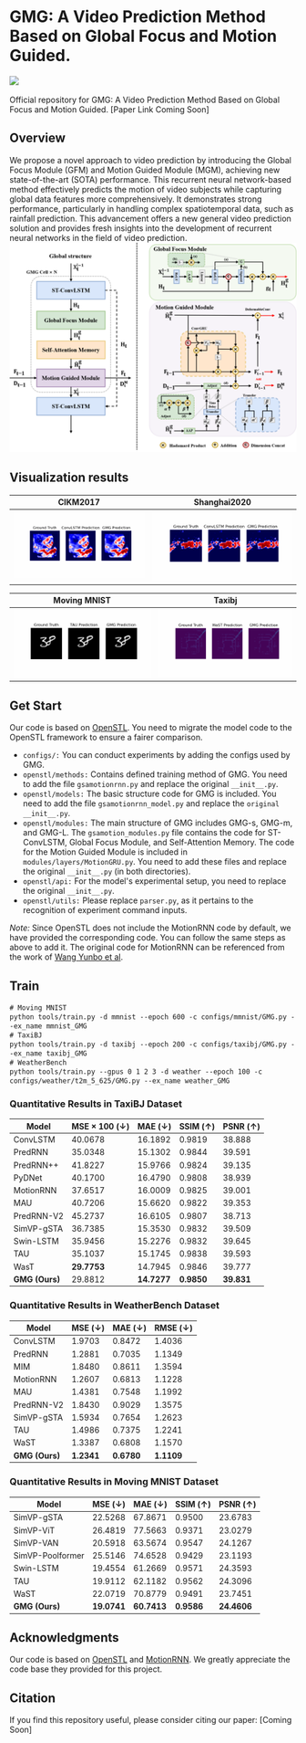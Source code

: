 # GMG: A Video Prediction Method Based on Global  Focus and Motion Guided.
<p align="left">
<a href="https://github.com/duyhlzu/GMG/blob/main/LICENSE" alt="license">
    <img src="https://img.shields.io/badge/license-Apache--2.0-%23002FA7" /></a>
</p>
Official repository for GMG: A Video Prediction Method Based on Global  Focus and Motion Guided. [Paper Link Coming Soon]

## Overview
We propose a novel approach to video prediction by introducing the Global Focus Module (GFM) and Motion Guided Module (MGM), achieving new state-of-the-art (SOTA) performance. This recurrent neural network-based method effectively predicts the motion of video subjects while capturing global data features more comprehensively. It demonstrates strong performance, particularly in handling complex spatiotemporal data, such as rainfall prediction. This advancement offers a new general video prediction solution and provides fresh insights into the development of recurrent neural networks in the field of video prediction.
![image](https://github.com/duyhlzu/GMG/blob/main/results/main%20structure.png)

## Visualization results
<div align="center">

| CIKM2017 | Shanghai2020 | 
| :---: | :---: |
| <div align=center><img src='https://github.com/duyhlzu/GMG/blob/main/results/comparison_CIKM.gif' height="auto" width="450" ></div> | <div align=center><img src='https://github.com/duyhlzu/GMG/blob/main/results/comparison_shanghai.gif' height="auto" width="450" ></div> |

| Moving MNIST | Taxibj |
| :---: | :---: |
|  <div align=center><img src='https://github.com/duyhlzu/GMG/blob/main/results/comparison_movingMNIST.gif' height="auto" width="450" ></div> | <div align=center><img src='https://github.com/duyhlzu/GMG/blob/main/results/comparison_taxibj.gif' height="auto" width="450" ></div> |

</div>

## Get Start
Our code is based on [OpenSTL](https://github.com/chengtan9907/OpenSTL). You need to migrate the model code to the OpenSTL framework to ensure a fairer comparison.
- `configs/:` You can conduct experiments by adding the configs used by GMG.
- `openstl/methods:` Contains defined training method of GMG. You need to add the file `gsamotionrnn.py` and replace the original `__init__.py`.
- `openstl/models:` The basic structure code for GMG is included. You need to add the file `gsamotionrnn_model.py` and replace the `original __init__.py`.
- `openstl/modules:` The main structure of GMG includes GMG-s, GMG-m, and GMG-L. The `gsamotion_modules.py` file contains the code for ST-ConvLSTM, Global Focus Module, and Self-Attention Memory. The code for the Motion Guided Module is included in `modules/layers/MotionGRU.py`. You need to add these files and replace the original `__init__.py` (in both directories).
- `openstl/api:` For the model's experimental setup, you need to replace the original `__init__.py`.
- `openstl/utils:` Please replace `parser.py`, as it pertains to the recognition of experiment command inputs.

*Note:* Since OpenSTL does not include the MotionRNN code by default, we have provided the corresponding code. You can follow the same steps as above to add it. The original code for MotionRNN can be referenced from the work of [Wang Yunbo et al](https://github.com/thuml/MotionRNN).

## Train
```
# Moving MNIST
python tools/train.py -d mmnist --epoch 600 -c configs/mmnist/GMG.py --ex_name mmnist_GMG
# TaxiBJ
python tools/train.py -d taxibj --epoch 200 -c configs/taxibj/GMG.py --ex_name taxibj_GMG
# WeatherBench
python tools/train.py --gpus 0 1 2 3 -d weather --epoch 100 -c configs/weather/t2m_5_625/GMG.py --ex_name weather_GMG
```

### Quantitative Results in TaxiBJ Dataset

| Model                  | MSE × 100 (↓) | MAE (↓)   | SSIM (↑)  | PSNR (↑)  |
|------------------------|---------------|-----------|-----------|-----------|
| ConvLSTM         | 40.0678       | 16.1892   | 0.9819    | 38.888    |
| PredRNN            | 35.0348       | 15.1302   | 0.9844    | 39.591    |
| PredRNN++         | 41.8227       | 15.9766   | 0.9824    | 39.135    |
| PyDNet           | 40.1700       | 16.4790   | 0.9808    | 38.939    |
| MotionRNN         | 37.6517       | 16.0009   | 0.9825    | 39.001    |
| MAU              | 40.7206       | 15.6620   | 0.9822    | 39.353    |
| PredRNN-V2       | 45.2737       | 16.6105   | 0.9807    | 38.713    |
| SimVP-gSTA         | 36.7385       | 15.3530   | 0.9832    | 39.509    |
| Swin-LSTM      | 35.9456       | 15.2276   | 0.9832    | 39.645    |
| TAU              | 35.1037       | 15.1745   | 0.9838    | 39.593    |
| WasT            | **29.7753**       | 14.7945   | 0.9846    | 39.777    |
| **GMG (Ours)**         | 29.8812   | **14.7277**| **0.9850**| **39.831**|

### Quantitative Results in WeatherBench Dataset

| Model                  | MSE (↓)  | MAE (↓)  | RMSE (↓) |
|------------------------|----------|----------|----------|
| ConvLSTM               | 1.9703   | 0.8472   | 1.4036   |
| PredRNN                | 1.2881   | 0.7035   | 1.1349   |
| MIM                    | 1.8480   | 0.8611   | 1.3594   |
| MotionRNN              | 1.2607   | 0.6813   | 1.1228   |
| MAU                    | 1.4381   | 0.7548   | 1.1992   |
| PredRNN-V2             | 1.8430   | 0.9029   | 1.3575   |
| SimVP-gSTA             | 1.5934   | 0.7654   | 1.2623   |
| TAU                    | 1.4986   | 0.7375   | 1.2241   |
| WaST                   | 1.3387   | 0.6808   | 1.1570   |
| **GMG (Ours)**         | **1.2341**| **0.6780**| **1.1109**|

### Quantitative Results in Moving MNIST Dataset

| Model                  | MSE (↓)  | MAE (↓)  | SSIM (↑) | PSNR (↑) |
|------------------------|----------|----------|----------|----------|
| SimVP-gSTA             | 22.5268  | 67.8671  | 0.9500   | 23.6783  |
| SimVP-ViT              | 26.4819  | 77.5663  | 0.9371   | 23.0279  |
| SimVP-VAN              | 20.5918  | 63.5674  | 0.9547   | 24.1267  |
| SimVP-Poolformer      | 25.5146  | 74.6528  | 0.9429   | 23.1193  |
| Swin-LSTM              | 19.4554  | 61.2669  | 0.9571   | 24.3593  |
| TAU                    | 19.9112  | 62.1182  | 0.9562   | 24.3096  |
| WaST                   | 22.0719  | 70.8779  | 0.9491   | 23.7451  |
| **GMG (Ours)**         | **19.0741**| **60.7413**| **0.9586**| **24.4606**|

## Acknowledgments

Our code is based on [OpenSTL](https://github.com/chengtan9907/OpenSTL) and [MotionRNN](https://github.com/thuml/MotionRNN). We greatly appreciate the code base they provided for this project.

## Citation

If you find this repository useful, please consider citing our paper:
[Coming Soon]
